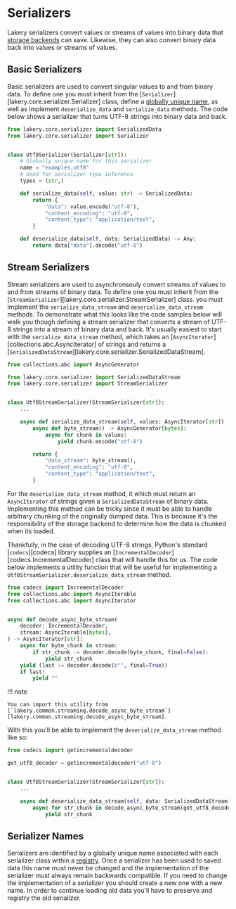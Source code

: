 # Serializers

Lakery serializers convert values or streams of values into binary data that
[storage backends](storages.md) can save. Likewise, they can also convert binary data
back into values or streams of values.

## Basic Serializers

Basic serializers are used to convert singular values to and from binary data. To define
one you must inherit from the [`Serializer`][lakery.core.serializer.Serializer] class,
define a [globally unique name](#serializer-names), as well as implement
`deserialize_data` and `serialize_data` methods. The code below shows a serializer that
turns UTF-8 strings into binary data and back.

```python
from lakery.core.serializer import SerializedData
from lakery.core.serializer import Serializer


class Utf8Serializer(Serializer[str]):
    # Globally unique name for this serializer
    name = "examples.utf8"
    # Used for serializer type inference
    types = (str,)

    def serialize_data(self, value: str) -> SerializedData:
        return {
            "data": value.encode("utf-8"),
            "content_encoding": "utf-8",
            "content_type": "application/text",
        }

    def deserialize_data(self, data: SerializedData) -> Any:
        return data["data"].decode("utf-8")
```

## Stream Serializers

Stream serializers are used to asynchronsouly convert streams of values to and from
streams of binary data. To define one you must inherit from the
[`StreamSerializer`][lakery.core.serializer.StreamSerializer] class. you must implement
the `serialize_data_stream` and `deserialize_data_stream` methods. To demonstrate what
this looks like the code samples below will walk you though defining a stream serializer
that converts a stream of UTF-8 strings into a stream of binary data and back. It's
usually easiest to start with the `serialize_data_stream` method, which takes an
[`AsyncIterator`][collections.abc.AsyncIterator] of strings and returns a
[`SerializedDataStream`][lakery.core.serializer.SerializedDataStream].

```python
from collections.abc import AsyncGenerator

from lakery.core.serializer import SerializedDataStream
from lakery.core.serializer import StreamSerializer


class Utf8StreamSerializer(StreamSerializer[str]):
    ...

    async def serialize_data_stream(self, values: AsyncIterator[str]) -> SerializedDataStream:
        async def byte_stream() -> AsyncGenerator[bytes]:
            async for chunk in values:
                yield chunk.encode("utf-8")

        return {
            "data_stream": byte_stream(),
            "content_encoding": "utf-8",
            "content_type": "application/text",
        }
```

For the `deserialize_data_stream` method, it which must return an `AsyncIterator` of
strings given a `SerializedDataStream` of binary data. Implementing this method can be
tricky since it must be able to handle arbitrary chunking of the originally dumped data.
This is because it's the responsibility of the storage backend to determine how the data
is chunked when its loaded.

Thankfully, in the case of decoding UTF-8 strings, Python's standard [`codecs`][codecs]
library supplies an [`IncrementalDecoder`][codecs.IncrementalDecoder] class that will
handle this for us. The code below implements a utility function that will be useful for
implementing a `Utf8StreamSerializer.deserialize_data_stream` method.

```python
from codecs import IncrementalDecoder
from collections.abc import AsyncIterable
from collections.abc import AsyncIterator


async def decode_async_byte_stream(
    decoder: IncrementalDecoder,
    stream: AsyncIterable[bytes],
) -> AsyncIterator[str]:
    async for byte_chunk in stream:
        if str_chunk := decoder.decode(byte_chunk, final=False):
            yield str_chunk
    yield (last := decoder.decode(b"", final=True))
    if last:
        yield ""
```

!!! note

    You can import this utility from
    [`lakery.common.streaming.decode_async_byte_stream`][lakery.common.streaming.decode_async_byte_stream].

With this you'll be able to implement the `deserialize_data_stream` method like so:

```python
from codecs import getincrementaldecoder

get_utf8_decoder = getincrementaldecoder("utf-8")


class Utf8StreamSerializer(StreamSerializer[str]):
    ...

    async def deserialize_data_stream(self, data: SerializedDataStream) -> AsyncIterator[str]:
        async for str_chunk in decode_async_byte_stream(get_utf8_decoder(), data):
            yield str_chunk
```

## Serializer Names

Serializers are identified by a globally unique name associated with each serializer
class within a [registry](./registry.md#adding-serializers). Once a serializer has been
used to saved data this name must never be changed and the implementation of the
serializer must always remain backwards compatible. If you need to change the
implementation of a serializer you should create a new one with a new name. In order to
continue loading old data you'll have to preserve and registry the old serializer.
